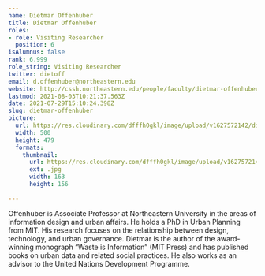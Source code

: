 ```yaml
---
name: Dietmar Offenhuber
title: Dietmar Offenhuber
roles:
- role: Visiting Researcher
  position: 6
isAlumnus: false
rank: 6.999
role_string: Visiting Researcher
twitter: dietoff
email: d.offenhuber@northeastern.edu
website: http://cssh.northeastern.edu/people/faculty/dietmar-offenhuber/
lastmod: 2021-08-03T10:21:37.563Z
date: 2021-07-29T15:10:24.398Z
slug: dietmar-offenhuber
picture:
  url: https://res.cloudinary.com/dfffh0gkl/image/upload/v1627572142/dietmar_f4ddfaac59.jpg
  width: 500
  height: 479
  formats:
    thumbnail:
      url: https://res.cloudinary.com/dfffh0gkl/image/upload/v1627572144/thumbnail_dietmar_f4ddfaac59.jpg
      ext: .jpg
      width: 163
      height: 156

---
```

Offenhuber is Associate Professor at Northeastern University in the areas of information design and urban affairs. He holds a PhD in Urban Planning from MIT. His research focuses on the relationship between design, technology, and urban governance. Dietmar is the author of the award-winning monograph “Waste is Information” (MIT Press) and has published books on urban data and related social practices. He also works as an advisor to the United Nations Development Programme.